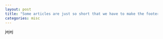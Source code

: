 ```yaml
---
layout: post
title: "Some articles are just so short that we have to make the footer stick"
categories: misc
---
```


jejej
